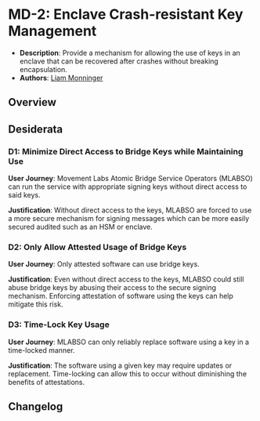 # MD-2: Enclave Crash-resistant Key Management

- **Description**: Provide a mechanism for allowing the use of keys in an enclave that can be recovered after crashes without breaking encapsulation.
- **Authors**: [Liam Monninger](mailto:liam@movementlabs.xyz)

## Overview

## Desiderata

### D1: Minimize Direct Access to Bridge Keys while Maintaining Use

**User Journey**: Movement Labs Atomic Bridge Service Operators (MLABSO) can run the service with appropriate signing keys without direct access to said keys.

**Justification**: Without direct access to the keys, MLABSO are forced to use a more secure mechanism for signing messages which can be more easily secured audited such as an HSM or enclave.

### D2: Only Allow Attested Usage of Bridge Keys

**User Journey**: Only attested software can use bridge keys.

**Justification**: Even without direct access to the keys, MLABSO could still abuse bridge keys by abusing their access to the secure signing mechanism. Enforcing attestation of software using the keys can help mitigate this risk.

### D3: Time-Lock Key Usage

**User Journey**: MLABSO can only reliably replace software using a key in a time-locked manner.

**Justification**: The software using a given key may require updates or replacement. Time-locking can allow this to occur without diminishing the benefits of attestations.

## Changelog